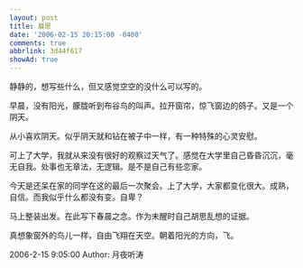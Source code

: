 ```yaml
---
layout: post
title: 晨思
date: '2006-02-15 20:15:00 -0400'
comments: true
abbrlink: 3d44f617
showAd: true
---
```

静静的，想写些什么，但又感觉空空的没什么可以写的。

早晨，没有阳光，朦胧听到布谷鸟的叫声。拉开窗帘，惊飞窗边的鸽子。又是一个阴天。

从小喜欢阴天。似乎阴天就和钻在被子中一样，有一种特殊的心灵安慰。

可上了大学，我就从来没有很好的观察过天气了。感觉在大学里自己昏昏沉沉，毫无自我。处事也无章法，无逻辑。是不是自己有些恋家。

今天是还呆在家的同学在这的最后一次聚会。上了大学，大家都变化很大。成熟，自信。而我似乎什么都没有变。自卑？

马上整装出发。在此写下春晨之念。作为未醒时自己胡思乱想的证据。

真想象窗外的鸟儿一样，自由飞翔在天空。朝着阳光的方向，飞。

2006-2-15 9:05:00 Author: 月夜听涛

